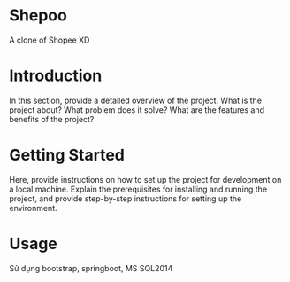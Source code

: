 # Shepoo 
A clone of Shopee XD
# Introduction
In this section, provide a detailed overview of the project. What is the project about? What problem does it solve? What are the features and benefits of the project?

# Getting Started
Here, provide instructions on how to set up the project for development on a local machine. Explain the prerequisites for installing and running the project, and provide step-by-step instructions for setting up the environment.

# Usage
Sử dụng bootstrap, springboot, MS SQL2014
